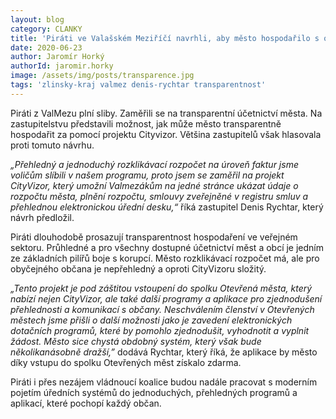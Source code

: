 ```yaml
---
layout: blog
category: CLANKY
title: 'Piráti ve Valašském Meziříčí navrhli, aby město hospodařilo s otevřeným účetnictvím'
date: 2020-06-23
author: Jaromír Horký
authorId: jaromir.horky
image: /assets/img/posts/transparence.jpg
tags: 'zlinsky-kraj valmez denis-rychtar transparentnost'
---
```

Piráti z ValMezu plní sliby. Zaměřili se na transparentní účetnictví města. Na zastupitelstvu představili možnost, jak může město transparentně hospodařit za pomocí projektu Cityvizor. Většina zastupitelů však hlasovala proti tomuto návrhu.

*„Přehledný a jednoduchý rozklikávací rozpočet na úroveň faktur jsme voličům slíbili v našem programu, proto jsem se zaměřil na projekt CityVizor, který umožní Valmezákům na jedné stránce ukázat údaje o rozpočtu města, plnění rozpočtu, smlouvy zveřejněné v registru smluv a přehlednou elektronickou úřední desku,“* říká zastupitel Denis Rychtar, který návrh předložil.

Piráti dlouhodobě prosazují transparentnost hospodaření ve veřejném sektoru. Průhledné a pro všechny dostupné účetnictví měst a obcí je jedním ze základních pilířů boje s korupcí. Město rozklikávací rozpočet má, ale pro obyčejného občana je nepřehledný a oproti CityVizoru složitý.

*„Tento projekt je pod záštitou vstoupení do spolku Otevřená města, který nabízí nejen CityVizor, ale také další programy a aplikace pro zjednodušení přehlednosti a komunikací s občany. Neschválením členství v Otevřených městech jsme přišli o další možnosti jako je zavedení elektronických dotačních programů, které by pomohlo zjednodušit, vyhodnotit a vyplnit žádost. Město sice chystá obdobný systém, který však bude několikanásobně dražší,”* dodává Rychtar, který říká, že aplikace by město díky vstupu do spolku Otevřených měst získalo zdarma.

Piráti i přes nezájem vládnoucí koalice budou nadále pracovat s moderním pojetím úředních systémů do jednoduchých, přehledných programů a aplikací, které pochopí každý občan.

